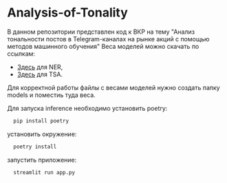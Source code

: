 # Analysis-of-Tonality
В данном репозитории представлен код к ВКР на тему "Анализ тональности постов в Telegram-каналах на рынке акций с помощью методов машинного обучения"
Веса моделей можно скачать по ссылкам:
  - [Здесь](https://drive.google.com/file/d/19eNlUBAQVhIDHZaFyR9EQrzMuKkqAfw4/view?usp=drive_link) для NER,
  - [Здесь](https://drive.google.com/file/d/1-ABsX5-SoiPar8FcJQ8TEIjlTt7xdin2/view?usp=drive_link) для TSA.

Для корректной работы файлы с весами моделей нужно создать папку models и поместиь туда веса.

Для запуска inference необходимо установить poetry:

``` cmd
  pip install poetry
```

установить окружение:

``` cmd
  poetry install
```

запустить приложение:

``` cmd
  streamlit run app.py
```
